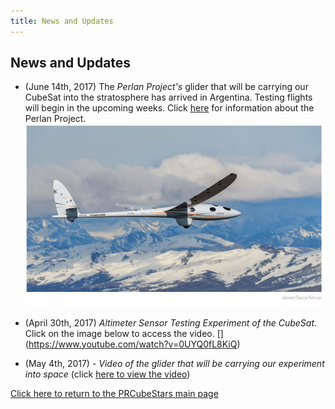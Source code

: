 ```yaml
---
title: News and Updates
---
```


## News and Updates

- (June 14th, 2017) The *Perlan Project's* glider that will be carrying our CubeSat into the stratosphere has arrived in Argentina. Testing flights will begin in the upcoming weeks. Click [here](http://www.sciencemag.org/news/2017/07/glider-aims-new-heights-and-rare-scientific-data?platform=hootsuite) for information about the Perlan Project.
[<img src="Images/Perlan-Project-Glider.jpg" alt="hi" class="inline"/>](http://www.sciencemag.org/news/2017/07/glider-aims-new-heights-and-rare-scientific-data?platform=hootsuite)

- (April 30th, 2017) *Altimeter Sensor Testing Experiment of the CubeSat*. Click on the image below to access the video. 
[[](<img src="Images/PRCubeStars-Altimeter-Testing.jpg" alt="hi" class="inline"/>)](https://www.youtube.com/watch?v=0UYQ0fL8KiQ)

- (May 4th, 2017) - *Video of the glider that will be carrying our experiment into space* (click [here to view the video](https://www.facebook.com/Teachersinspace/videos/1532713416779187/))

[Click here to return to the PRCubeStars main page](https://friveramariani.github.io/PRCubeStars/)